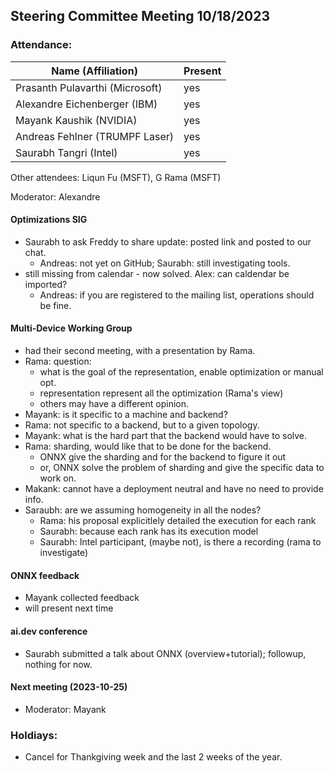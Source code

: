 ## Steering Committee Meeting 10/18/2023

### Attendance:

| Name (Affiliation)              | Present  |
| ------------------------------- | -------- |
| Prasanth Pulavarthi (Microsoft) | yes |
| Alexandre Eichenberger (IBM)    | yes |
| Mayank Kaushik (NVIDIA)         | yes |
| Andreas Fehlner (TRUMPF Laser)  | yes |
| Saurabh Tangri (Intel)          | yes |

Other attendees: Liqun Fu (MSFT), G Rama (MSFT)

Moderator: Alexandre

#### Optimizations SIG
 - Saurabh to ask Freddy to share update: posted link and posted to our chat.
   - Andreas: not yet on GitHub; Saurabh: still investigating tools. 
 - still missing from calendar - now solved. Alex: can caldendar be imported?
   - Andreas: if you are registered to the mailing list, operations should be fine.

#### Multi-Device Working Group
 - had their second meeting, with a presentation by Rama.
 - Rama: question:
   - what is the goal of the representation, enable optimization or manual opt.
   - representation represent all the optimization (Rama's view)
   - others may have a different opinion.
 - Mayank: is it specific to a machine and backend?
 - Rama: not specific to a backend, but to a given topology.
 - Mayank: what is the hard part that the backend would have to solve.
 - Rama: sharding, would like that to be done for the backend.
   - ONNX give the sharding and for the backend to figure it out
   - or, ONNX solve the problem of sharding and give the specific data to work on.
- Makank: cannot have a deployment neutral and have no need to provide info.
- Saraubh: are we assuming homogeneity in all the nodes?
  - Rama: his proposal explicitlely detailed the execution for each rank
  - Saurabh: because each rank has its execution model
  - Saurabh: Intel participant, (maybe not), is there a recording (rama to investigate)    

#### ONNX feedback
 - Mayank collected feedback
 - will present next time

#### ai.dev conference
 - Saurabh submitted a talk about ONNX (overview+tutorial); followup, nothing for now.

#### Next meeting (2023-10-25)
 - Moderator: Mayank

### Holdiays:
  - Cancel for Thankgiving week and the last 2 weeks of the year.

